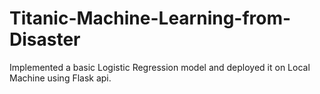 # Titanic-Machine-Learning-from-Disaster
Implemented a basic Logistic Regression model and deployed it on Local Machine using Flask api.
